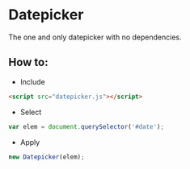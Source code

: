 Datepicker
==========

The one and only datepicker with no dependencies.

How to:
----------
* Include
```html
<script src="datepicker.js"></script>
```
* Select
```javascript
var elem = document.querySelector('#date');
```
* Apply
```javascript
new Datepicker(elem);
```
